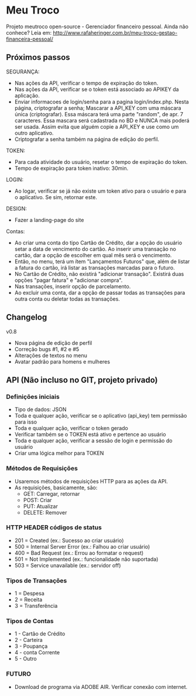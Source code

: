 Meu Troco
=========
Projeto meutroco open-source - Gerenciador financeiro pessoal. Ainda não conhece? Leia em: <http://www.rafaheringer.com.br/meu-troco-gestao-financeira-pessoal/>

Próximos passos
---------------

SEGURANÇA:
+	Nas ações da API, verificar o tempo de expiração do token.
+	Nas ações da API, verificar se o token está associado ao APIKEY da aplicação.
+	Enviar informacoes de login/senha para a pagina login/index.php. Nesta página, criptografar a senha; Mascarar a API_KEY com uma máscara única (criptografar). Essa máscara terá uma parte "random", de apr. 7 caracteres. Essa mascara será cadastrada no BD e NUNCA mais poderá ser usada.  Assim evita que alguém copie a API_KEY e use  como um outro aplicativo.
+	Criptografar a senha também na página de edição do perfil.

TOKEN:
+	Para cada atividade do usuário, resetar o tempo de expiração do token.
+	Tempo de expiração para token inativo: 30min.

LOGIN:
+	Ao logar, verificar se já não existe um token ativo para o usuário e para o aplicativo. Se sim, retornar este.

DESIGN:
+	Fazer a landing-page do site

Contas:
+	Ao criar uma conta do tipo Cartão de Crédito, dar a opção do usuário setar a data de vencimento do cartão. Ao inserir uma transação no cartão, dar a opção de escolher em qual mês será o vencimento.
+	Então, no menu, terá um ítem "Lançamentos Futuros" que, além de listar a fatura do cartão, irá listar as transações marcadas para o futuro.
+	No Cartão de Crédito, não existirá "adicionar transação". Existirá duas opções "pagar fatura" e "adicionar compra".
+	Nas transações, inserir opção de parcelamento.
+	Ao excluir uma conta, dar a opção de passar todas as transações para outra conta ou deletar todas as transações.


Changelog
----------
v0.8
+	Nova página de edição de perfil
+	Correção bugs #1, #2 e #5
+	Alterações de textos no menu
+	Avatar padrão para homens e mulheres

API (Não incluso no GIT, projeto privado)
-----------------------------------------

### Definições iniciais ###
+	Tipo de dados: JSON
+	Toda e qualquer ação, verificar se o aplicativo (api_key) tem permissão para isso
+	Toda e qualquer ação, verificar o token gerado
+	Verificar também se o TOKEN está ativo e pertence ao usuário
+	Toda e qualquer ação, verificar a sessão de login e permissão do usuário
+	Criar uma lógica melhor para TOKEN

### Métodos de Requisições ###
+	Usaremos métodos de requisições HTTP para as ações da API. 
+	As requisições, basicamente, são:
	+	GET: Carregar, retornar
	+	POST: Criar
	+	PUT: Atualizar
	+	DELETE: Remover

### HTTP HEADER códigos de status ###
+	201 = Created (ex.: Sucesso ao criar usuário)
+	500 = Internal Server Error (ex.: Falhou ao criar usuário)
+	400 = Bad Request (ex.: Errou ao formatar o request)
+	501 = Not Implemented (ex.: funcionalidade não suportada)
+	503 = Service unavailable (ex.: servidor off)

### Tipos de Transações ###
+	1 = Despesa
+	2 = Receita
+	3 = Transferência

### Tipos de Contas ###
+	1 - Cartão de Crédito
+	2 - Carteira
+	3 - Poupança
+	4 - conta Corrente
+	5 - Outro

### FUTURO ###
+	Download de programa via ADOBE AIR. Verificar conexão com internet.
